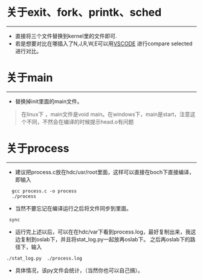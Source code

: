 # 关于exit、fork、printk、sched
------
 + 直接将三个文件替换到kernel里的文件即可.
 + 若是想要对比在哪插入了N,J,R,W,E可以用[VSCODE](https://code.visualstudio.com) 进行compare selected进行对比。


# 关于main
  -------------------
  + 替换掉init里面的main文件。
>   在linux下 ，main文件是void main。在windows下，main是start，注意这个不同，不然会在编译的时候提示head.o有问题


# 关于process
  -------------
  + 建议把process.c放在hdc/usr/root里面，这样可以直接在boch下直接编译，即输入
  ```
    gcc process.c -o process
    ./process
  ```

  + 当然不要忘记在编译运行之后将文件同步到里面。
   ```
    sync
   ```
  + 运行完上述以后，可以在在hdc/var下看到process.log，最好复制出来，我这边复制到oslab下，并且将stat_log.py一起放再oslab下。
       之后再oslab下的路径下，输入  
   ```
   ./stat_log.py  ./process.log
   ```
   + 具体情况，该py文件会统计，（当然你也可以自己搞）。
    

    
